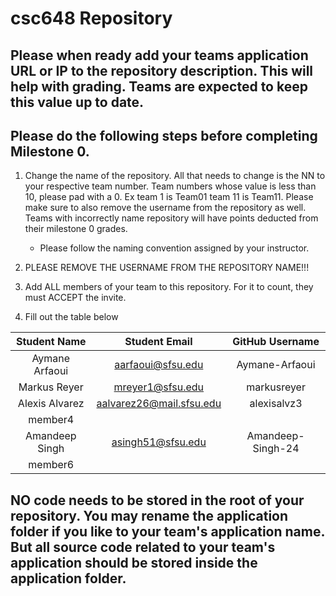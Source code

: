 # csc648 Repository

## Please when ready add your teams application URL or IP to the repository description. This will help with grading. Teams are expected to keep this value up to date.

## Please do the following steps before completing Milestone 0.
1. Change the name of the repository. All that needs to change is the NN to your respective team number. Team numbers whose value is less than 10, please pad with a 0. Ex team 1 is Team01 team 11 is Team11. Please make sure to also remove the username from the repository as well. Teams with incorrectly name repository will have points deducted from their milestone 0 grades.
      - Please follow the naming convention assigned by your instructor.

1. PLEASE REMOVE THE USERNAME FROM THE REPOSITORY NAME!!!

2. Add ALL members of your team to this repository. For it to count, they must ACCEPT the invite.

3. Fill out the table below


| Student Name | Student Email | GitHub Username |
|    :---:     |     :---:     |     :---:       |
| Aymane Arfaoui      | aarfaoui@sfsu.edu              |Aymane-Arfaoui                 |
| Markus Reyer     |     mreyer1@sfsu.edu          |    markusreyer             |
| Alexis Alvarez |  aalvarez26@mail.sfsu.edu      |    alexisalvz3        |
| member4      |               |                 |
| Amandeep Singh      | asingh51@sfsu.edu               |  Amandeep-Singh-24     |
| member6      |               |                 |

## NO code needs to be stored in the root of your repository. You may rename the application folder if you like to your team's application name. But all source code related to your team's application should be stored inside the application folder.
